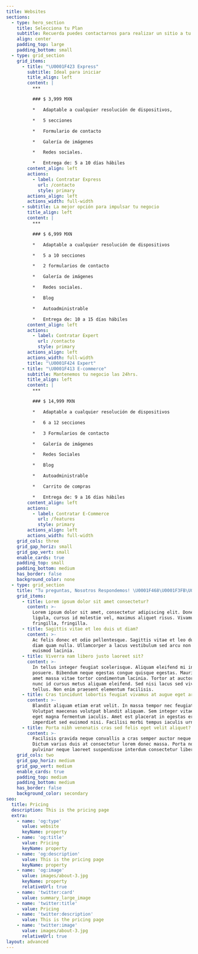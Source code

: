 ```yaml
---
title: Websites
sections:
  - type: hero_section
    title: Selecciona tu Plan
    subtitle: Recuerda puedes contactarnos para realizar un sitio a tu medida
    align: center
    padding_top: large
    padding_bottom: small
  - type: grid_section
    grid_items:
      - title: "\U0001F423 Express"
        subtitle: Ideal para iniciar
        title_align: left
        content: |
          ***

          ### $ 3,999 MXN

          *   Adaptable a cualquier resolución de dispositivos,

          *   5 secciones

          *   Formulario de contacto

          *   Galería de imágenes

          *   Redes sociales.

          *   Entrega de: 5 a 10 días hábiles
        content_align: left
        actions:
          - label: Contratar Express
            url: /contacto
            style: primary
        actions_align: left
        actions_width: full-width
      - subtitle: La mejor opción para impulsar tu negocio
        title_align: left
        content: |
          ***

          ### $ 6,999 MXN

          *   Adaptable a cualquier resolución de dispositivos

          *   5 a 10 secciones

          *   2 formularios de contacto

          *   Galería de imágenes

          *   Redes sociales.

          *   Blog

          *   Autoadministrable

          *   Entrega de: 10 a 15 días hábiles
        content_align: left
        actions:
          - label: Contratar Expert
            url: /contacto
            style: primary
        actions_align: left
        actions_width: full-width
        title: "\U0001F424 Expert"
      - title: "\U0001F413 E-commerce"
        subtitle: Mantenemos tu negocio las 24hrs.
        title_align: left
        content: |
          ***

          ### $ 14,999 MXN

          *   Adaptable a cualquier resolución de dispositivos

          *   6 a 12 secciones

          *   3 Formularios de contacto

          *   Galería de imágenes

          *   Redes Sociales

          *   Blog

          *   Autoadministrable

          *   Carrito de compras

          *   Entrega de: 9 a 16 días hábiles
        content_align: left
        actions:
          - label: Contratar E-Commerce
            url: /features
            style: primary
        actions_align: left
        actions_width: full-width
    grid_cols: three
    grid_gap_horiz: small
    grid_gap_vert: small
    enable_cards: true
    padding_top: small
    padding_bottom: medium
    has_border: false
    background_color: none
  - type: grid_section
    title: "Tu preguntas, Nosotros Respondemos! \U0001F468\U0001F3FB‍\U0001F4BB"
    grid_items:
      - title: Lorem ipsum dolor sit amet consectetur?
        content: >-
          Lorem ipsum dolor sit amet, consectetur adipiscing elit. Donec nisl
          ligula, cursus id molestie vel, maximus aliquet risus. Vivamus in nibh
          fringilla, fringilla.
      - title: Sagittis vitae et leo duis ut diam?
        content: >-
          Ac felis donec et odio pellentesque. Sagittis vitae et leo duis ut
          diam quam nulla. Ullamcorper a lacus vestibulum sed arcu non odio
          euismod lacinia.
      - title: Viverra nam libero justo laoreet sit?
        content: >-
          In tellus integer feugiat scelerisque. Aliquam eleifend mi in nulla
          posuere. Bibendum neque egestas congue quisque egestas. Mauris sit
          amet massa vitae tortor condimentum lacinia. Tortor at auctor urna
          nunc id cursus metus aliquam eleifend. Sed nisi lacus sed viverra
          tellus. Non enim praesent elementum facilisis.
      - title: Cras tincidunt lobortis feugiat vivamus at augue eget arcu?
        content: >-
          Blandit aliquam etiam erat velit. In massa tempor nec feugiat.
          Volutpat maecenas volutpat blandit aliquam. Sem integer vitae justo
          eget magna fermentum iaculis. Amet est placerat in egestas erat
          imperdiet sed euismod nisi. Facilisi morbi tempus iaculis urna.
      - title: Porta nibh venenatis cras sed felis eget velit aliquet?
        content: >-
          Facilisis gravida neque convallis a cras semper auctor neque vitae.
          Dictum varius duis at consectetur lorem donec massa. Porta non
          pulvinar neque laoreet suspendisse interdum consectetur libero.
    grid_cols: two
    grid_gap_horiz: medium
    grid_gap_vert: medium
    enable_cards: true
    padding_top: medium
    padding_bottom: medium
    has_border: false
    background_color: secondary
seo:
  title: Pricing
  description: This is the pricing page
  extra:
    - name: 'og:type'
      value: website
      keyName: property
    - name: 'og:title'
      value: Pricing
      keyName: property
    - name: 'og:description'
      value: This is the pricing page
      keyName: property
    - name: 'og:image'
      value: images/about-3.jpg
      keyName: property
      relativeUrl: true
    - name: 'twitter:card'
      value: summary_large_image
    - name: 'twitter:title'
      value: Pricing
    - name: 'twitter:description'
      value: This is the pricing page
    - name: 'twitter:image'
      value: images/about-3.jpg
      relativeUrl: true
layout: advanced
---
```

